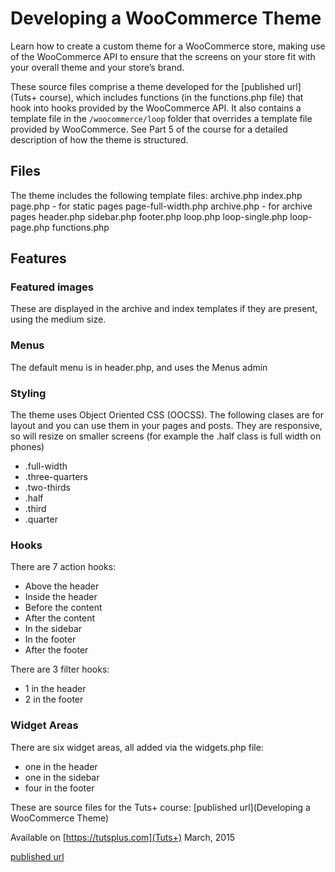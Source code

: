 # Developing a WooCommerce Theme

Learn how to create a custom theme for a WooCommerce store, making use of the WooCommerce API to ensure that the screens on your store fit with your overall theme and your store’s brand.

These source files comprise a theme developed for the [published url](Tuts+ course), which includes functions (in the functions.php file) that hook into hooks provided by the WooCommerce API. It also contains a template file in the `/woocommerce/loop` folder that overrides a template file provided by WooCommerce. See Part 5 of the course for a detailed description of how the theme is structured.

## Files

The theme includes the following template files:
    archive.php
    index.php
    page.php - for static pages
    page-full-width.php
    archive.php - for archive pages
    header.php
    sidebar.php
    footer.php
    loop.php
    loop-single.php
    loop-page.php
    functions.php


## Features

### Featured images
These are displayed in the archive and index templates if they are present, using the medium size.

### Menus
The default menu is in header.php, and uses the Menus admin

### Styling
The theme uses Object Oriented CSS (OOCSS). The following clases are for layout and you can use them in your pages and posts.
They are responsive, so will resize on smaller screens (for example the .half class is full width on phones)
* .full-width
* .three-quarters
* .two-thirds
* .half
* .third
* .quarter

### Hooks
There are 7 action hooks:
* Above the header
* Inside the header
* Before the content
* After the content
* In the sidebar
* In the footer
* After the footer

There are 3 filter hooks:
* 1 in the header
* 2 in the footer


### Widget Areas
There are six widget areas, all added via the widgets.php file:
- one in the header
- one in the sidebar
- four in the footer



These are source files for the Tuts+ course: [published url](Developing a WooCommerce Theme)

Available on [https://tutsplus.com](Tuts+) March, 2015

[published url](https://code.tutsplus.com/courses)